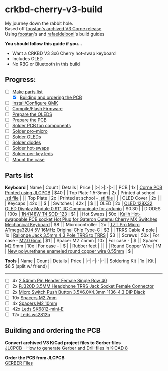 # crkbd-cherry-v3-build

My journey down the rabbit hole.  
Based off [foostan's archived V3 Corne release](https://github.com/foostan/crkbd/releases/tag/v3-final)  
Using [foostan](https://github.com/foostan/crkbd/blob/main/docs/corne-cherry/v3/buildguide_en.md)'s and [rafaeldelboni](https://github.com/rafaeldelboni/buildlogs/blob/main/crkbd-v3.md#compileflash-firmware)'s build guides

**You should follow this guide if you...**  
- Want a CRKBD V3 3x6 Cherry hot-swap keyboard
- Includes OLED
- No RBG or Bluetooth in this build

## Progress:
- [ ] [Make parts list](#parts-list)
  - [X] [Building and ordering the PCB](#building-and-ordering-the-pcb)
- [ ] [Install/Configure QMK](#installconfigure-qmk)
- [ ] [Compile/Flash Firmware](#compileflash-firmware)
- [ ] [Prepare the OLEDS](#prepare-oleds)
- [ ] [Prepare the PCB](#prepare-pcb)
- [ ] [Solder PCB top components](#solder-pcb-top-components)
- [ ] [Solder pro-micro](#solder-pro-micro)
- [ ] [Solder OLEDs](#solder-oleds)
- [ ] [Solder diodes](#solder-diodes)
- [ ] [Solder hot-swaps](#solder-hot-swaps)
- [ ] [Solder per-key leds](#solder-per-key-leds)
- [ ] [Mount the case](#mount-the-case)

## Parts list
**Keyboard**
| Name | Count | Details | Price |
|:-|:-|:-|:-|
| PCB | 1x | [Corne PCB Printed using JLCPCB](https://jlcpcb.com/) | $40 |
| Top Plate 1.5-3mm | 2x |  Printed at school - [.stl file]() | |
| Top Plate | 2x | Printed at school - [.stl file]() | |
| OLED Cover | 2x | |
| Keycaps | 42x | | $ |
| Switches | 42x | | $ |
| OLED | 2x | [OLED 128X32 OLED Display Module 0.91" IIC Communicate for ardunio](https://www.aliexpress.com/item/32777216785.html?spm=a2g0s.9042311.0.0.27424c4dlrgRjA) | $0.30 |
| DIODES | 100x | [1N4148W T4 SOD-123](https://www.aliexpress.us/item/2251832735176193.html?spm=a2g0o.cart.0.0.624d38dayf8uXk&mp=1&gatewayAdapt=glo2usa) | $1 |
| Hot Swaps | 50x | [Kailh Hot-swappable PCB socket Hot Plug for Gateron Outemu Cherry MX Switches Mechanical Keyboard](https://www.aliexpress.us/item/2255800865526224.html?spm=a2g0s.9042311.0.0.27424c4dlrgRjA&gatewayAdapt=glo2usa4itemAdapt) | $8 |
| Microcontroller | 2x | [TZT Pro Micro ATmega32U4 5V 16MHz Original Chip Type-C](https://www.aliexpress.us/item/2251832581993895.html?spm=a2g0s.9042311.0.0.27424c4dlrgRjA&gatewayAdapt=glo2usa4itemAdapt) | $3 |
| TRRS Cable 4 pole | 1x | [Rallonge Jack 3.5mm 4 3 Pole TRRS to TRRS](https://www.aliexpress.us/item/3256805991501373.html?spm=a2g0o.productlist.main.1.10596d99xhZTwL&algo_pvid=9dde26da-8622-45dc-8815-b85b16e86c14&algo_exp_id=9dde26da-8622-45dc-8815-b85b16e86c14-0&pdp_npi=4%40dis%21USD%214.45%210.99%21%21%2131.54%217.01%21%402101c5b117242987081857098e0582%2112000036149303822%21sea%21US%212778608228%21ABX&curPageLogUid=1JhzGCK9fNj9&utparam-url=scene%3Asearch%7Cquery_from%3A) | $3 |
| Screws | 50x | For case - [M2.0 6mm](https://www.aliexpress.us/item/3256805432431543.html?spm=a2g0o.productlist.main.7.71d74614yyKWon&algo_pvid=6ee9a92e-cdc7-460a-af3b-ac2b0e62eb9a&aem_p4p_detail=202408212153242149051534836220006711131&algo_exp_id=6ee9a92e-cdc7-460a-af3b-ac2b0e62eb9a-3&pdp_npi=4%40dis%21USD%211.02%210.96%21%21%217.24%216.81%21%402103094f17243024043121319e1b2a%2112000033767212213%21sea%21US%212778608228%21ABX&curPageLogUid=qknRdn84mFma&utparam-url=scene%3Asearch%7Cquery_from%3A&search_p4p_id=202408212153242149051534836220006711131_1) | $1 |
| Spacer M2 7.5mm | 10x | For case - | $ |
| Spacer M2 9mm | 10x | For case - | $ |
| Rubber feet | | | |
| Round Copper Wire | 1M | [New polyurethane enameled round copper wire 0.55mm](https://www.aliexpress.us/item/2255800595589740.html?spm=a2g0s.9042311.0.0.27424c4dlrgRjA&gatewayAdapt=glo2usa4itemAdapt) | $ |

**Tools**
| Name | Count | Details | Price |
|:-|:-|:-|:-|
| Soldering Kit | 1x | [Kit](https://www.amazon.com/Soldering-Kit-Temperature-Desoldering-Electronics/dp/B07GTGGLXN/ref=sr_1_5?crid=38MPRDWM5JBD2&dib=eyJ2IjoiMSJ9.bN2ArPTpgQRijAd577UAx2lb0lxJe9OJfvIrJ6Bhu94uZRdZ0QiOR1-KaozOEwvqRFJO6PmfGYfSgNX8FCBUUr7tF74wEkvH2oPiK_vOUmZ4kcyFUs1GxnhlBGenUVRiocpGicXoasYk4pn2j1hmV_uITJfg-8F86EbmyExxmN_qOA8LUu2XNpdrcps8dFHy3x6Vsxs0nPWFvIyXwVel8fIs0YaS7FLhzvMPE6c5Bm9Sv0gDM9kTUX6UC23l9WSCI8h0VyGKKpOtbs7h1YVjf3JVk5e2DfrIKZ26WudrKVE.zCvhrofR5D4P22aA3xQqujJoRpbFraz-JM9WFvdwxwk&dib_tag=se&keywords=soldering+kit&qid=1724294807&sprefix=soldering+ki%2Caps%2C181&sr=8-5#customerReviews) | $6.5 (split w/ friend) |

---

- [ ] 4x  [2.54mm Pin Header Female Single Row 40](https://www.aliexpress.com/item/32817226478.html?spm=a2g0s.9042311.0.0.27424c4dlrgRjA)
- [ ] 2x  [PJ320D 3.5MM Headphone TRRS Jack Socket Female Connector](https://www.aliexpress.com/item/32785315917.html?spm=a2g0s.9042311.0.0.27424c4dlrgRjA)
- [ ] 2x  [Micro Switch Push Button 3.5X6.0X4.3mm 1136-4.3 DIP Black](https://www.aliexpress.com/item/1068908059.html?spm=a2g0s.9042311.0.0.27424c4dlrgRjA)
- [ ] 10x [Spacers M2 7mm](https://www.aliexpress.com/item/32970573343.html?spm=a2g0s.9042311.0.0.27424c4dlrgRjA)
- [ ] 4x  [Spacers M2 10mm](https://www.aliexpress.com/item/32970573343.html?spm=a2g0s.9042311.0.0.27424c4dlrgRjA)
- [ ] 42x [Leds SK6812-mini-E](https://www.aliexpress.com/item/4000476037223.html?spm=a2g0s.9042311.0.0.27424c4dlrgRjA)
- [ ] 12x [Leds ws2812b](https://www.aliexpress.com/item/4000750610574.html?spm=a2g0s.9042311.0.0.27424c4dlrgRjA)

## Building and ordering the PCB
**Convert archived V3 KiCad project files to Gerber files**  
[JLCPCB - How to generate Gerber and Drill files in KiCAD 8](https://jlcpcb.com/help/article/how-to-generate-gerber-and-drill-files-in-kicad-8)

**Order the PCB from JLCPCB**  
[GERBER Files](./GERBER-v3-cherry.zip)


